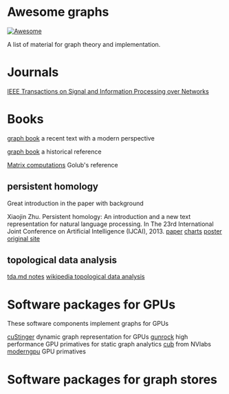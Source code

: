 # Awesome graphs

[![Awesome](https://cdn.rawgit.com/sindresorhus/awesome/d7305f38d29fed78fa85652e3a63e154dd8e8829/media/badge.svg)](https://github.com/sindresorhus/awesome)


A list of material for graph theory and implementation.

# Journals

[IEEE Transactions on Signal and Information Processing over Networks][ieeetsipn]

[ieeetsipn]: http://signalprocessingsociety.org/publications-resources/ieee-transactions-signal-and-information-processing-over-networks

# Books

[graph book][graphbook1] a recent text with a modern perspective

[graph book][graphbook2] a historical reference

[Matrix computations][matrixbook] Golub's reference

[graphbook1]: http://math.tut.fi/~ruohonen/GT_English.pdf
[graphbook2]: http://www.dtic.mil/dtic/tr/fulltext/u2/705364.pdf
[matrixbook]: http://web.mit.edu/ehliu/Public/sclark/Golub%20G.H.,%20Van%20Loan%20C.F.-%20Matrix%20Computations.pdf

## persistent homology

Great introduction in the paper with background

Xiaojin Zhu. Persistent homology: An introduction and a new text representation for natural language processing. In The 23rd International Joint Conference on Artificial Intelligence (IJCAI), 2013. [paper][homologypaper] [charts][homologycharts] [poster][homologyposter] [original site][jerryzhu]

[jerryzhu]: http://pages.cs.wisc.edu/~jerryzhu/publications.html
[homologypaper]: http://pages.cs.wisc.edu/~jerryzhu/pub/homology.pdf
[homologycharts]: http://pages.cs.wisc.edu/~jerryzhu/pub/cvrghomology.pdf
[homologyposter]: http://pages.cs.wisc.edu/~jerryzhu/pub/ijcai13posterZhu.pdf


## topological data analysis

[tda.md notes][tda.md]
[wikipedia topological data analysis][wikitda]

[tda.md]: https://gist.github.com/turnersr/8668521
[wikitda]:https://en.wikipedia.org/wiki/Topological_data_analysis

# Software packages for GPUs

These software components implement graphs for GPUs

[cuStinger][cuStinger] dynamic graph representation for GPUs
[gunrock][gunrock] high performance GPU primatives for static graph analytics
[cub][nvlabscub] from NVlabs
[moderngpu][moderngpu] GPU primatives

[cuStinger]: https://github.com/cuStinger/cuStinger
[gunrock]: https://github.com/gunrock/gunrock
[nvlabscub]: https://github.com/NVlabs/cub
[moderngpu]: https://github.com/moderngpu/moderngpu

# Software packages for graph stores




